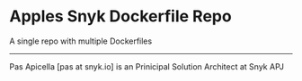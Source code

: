 # Apples Snyk Dockerfile  Repo

A single repo with multiple Dockerfiles

<hr />
Pas Apicella [pas at snyk.io] is an Prinicipal Solution Architect at Snyk APJ


